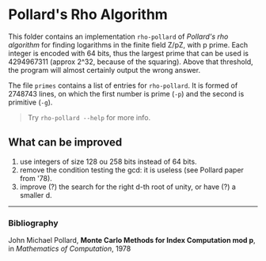 # Pollard's Rho Algorithm

This folder contains an implementation `rho-pollard` of *Pollard's rho algorithm*
for finding logarithms in the finite field Z/pZ, with p prime.
Each integer is encoded with 64 bits, thus the largest prime that can be used is
4294967311 (approx 2^32, because of the squaring). Above that threshold, the program
will almost certainly output the wrong answer.

The file `primes` contains a list of entries for `rho-pollard`. It is formed of
2748743 lines, on which the first number is prime (`-p`) and the second is primitive (`-g`).

> Try `rho-pollard --help` for more info.

## What can be improved

1. use integers of size 128 ou 258 bits instead of 64 bits.
2. remove the condition testing the gcd: it is useless (see Pollard paper from '78).
3. improve (?) the search for the right d-th root of unity, or have (?) a smaller d.

---
### Bibliography

John Michael Pollard, **Monte Carlo Methods for Index Computation mod p**, in *Mathematics of Computation*, 1978
